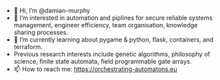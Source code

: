 - 👋 Hi, I’m @damian-murphy
- 👀 I’m interested in automation and piplines for secure reliable systems management, engineer efficiency, team organisation, knowledge sharing processes. 
- 🌱 I’m currently learning about pygame & python, flask, containers, and terraform.
- Previous research interests include genetic algorithms, philosophy of science, finite state automata, field programmable gate arrays.
- 📫 How to reach me: https://orchestrating-automatons.eu

<!---
damian-murphy/damian-murphy is a ✨ special ✨ repository because its `README.md` (this file) appears on your GitHub profile.
You can click the Preview link to take a look at your changes.
--->
